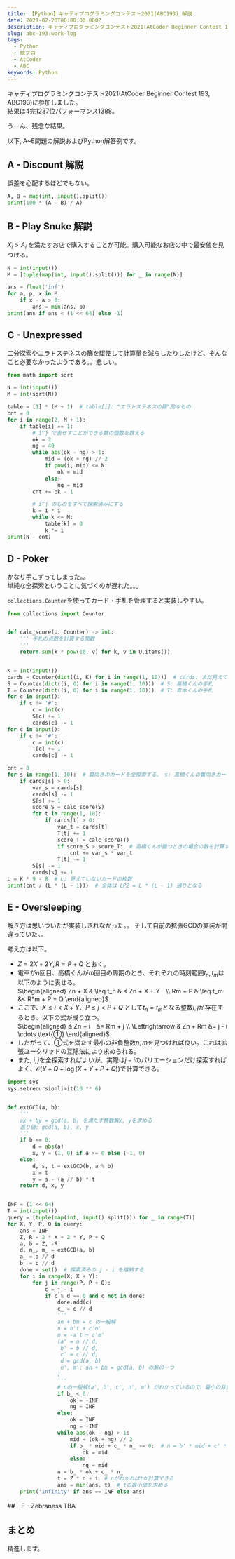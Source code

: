 ```yaml
---
title: 【Python】キャディプログラミングコンテスト2021(ABC193) 解説
date: 2021-02-20T00:00:00.000Z
description: キャディプログラミングコンテスト2021(AtCoder Beginner Contest 193, ABC193)に参加しました。結果は4完1237位パフォーマンス1388. A~E問題の解説およびPython解答例を掲載します。
slug: abc-193-work-log
tags: 
  - Python
  - 競プロ
  - AtCoder
  - ABC
keywords: Python
---
```


キャディプログラミングコンテスト2021(AtCoder Beginner Contest 193, ABC193)に参加しました。  
結果は$4$完$1237$位パフォーマンス$1388$。  

うーん、残念な結果。

以下, A~E問題の解説およびPython解答例です。



<adsense></adsense>



## A - Discount 解説
誤差を心配するほどでもない。

```python
A, B = map(int, input().split())
print(100 * (A - B) / A)
```

## B - Play Snuke 解説
$X_i > A_i$ を満たすお店で購入することが可能。購入可能なお店の中で最安値を見つける。

```python
N = int(input())
M = [tuple(map(int, input().split())) for _ in range(N)]

ans = float('inf')
for a, p, x in M:
    if x - a > 0:
        ans = min(ans, p)
print(ans if ans < (1 << 64) else -1)
```

<adsense></adsense>

## C - Unexpressed
二分探索やエラトステネスの篩を駆使して計算量を減らしたりしたけど、そんなこと必要なかったようである。。悲しい。

```python
from math import sqrt

N = int(input())
M = int(sqrt(N))

table = [1] * (M + 1)  # table[i]: "エラトステネスの篩"的なもの
cnt = 0
for i in range(2, M + 1):
    if table[i] == 1:
        # i^j で表せすことができる数の個数を数える
        ok = 2
        ng = 40
        while abs(ok - ng) > 1:
            mid = (ok + ng) // 2
            if pow(i, mid) <= N:
                ok = mid
            else:
                ng = mid
        cnt += ok - 1

        # i^j のものをすべて探索済みにする
        k = i * i
        while k <= M:
            table[k] = 0
            k *= i
print(N - cnt)
```

## D - Poker
かなり手こずってしまった。。  
単純な全探索ということに気づくのが遅れた。。。

`collections.Counter`を使ってカード・手札を管理すると実装しやすい。

```python
from collections import Counter


def calc_score(U: Counter) -> int:
    ''' 手札の点数を計算する関数
    '''
    return sum(k * pow(10, v) for k, v in U.items())


K = int(input())
cards = Counter(dict((i, K) for i in range(1, 10)))  # cards: まだ見えていないカード
S = Counter(dict((i, 0) for i in range(1, 10)))  # S: 高橋くんの手札
T = Counter(dict((i, 0) for i in range(1, 10)))  # T: 青木くんの手札
for c in input():
    if c != '#':
        c = int(c)
        S[c] += 1
        cards[c] -= 1
for c in input():
    if c != '#':
        c = int(c)
        T[c] += 1
        cards[c] -= 1

cnt = 0
for s in range(1, 10):  # 裏向きのカードを全探索する。 s: 高橋くんの裏向きカード, t: 青木くんの裏向きカード
    if cards[s] > 0:
        var_s = cards[s]
        cards[s] -= 1
        S[s] += 1
        score_S = calc_score(S)
        for t in range(1, 10):
            if cards[t] > 0:
                var_t = cards[t]
                T[t] += 1
                score_T = calc_score(T)
                if score_S > score_T:  # 高橋くんが勝つときの場合の数を計算する
                    cnt += var_s * var_t
                T[t] -= 1
        S[s] -= 1
        cards[s] += 1
L = K * 9 - 8  # L: 見えていないカードの枚数
print(cnt / (L * (L - 1)))  # 全体は LP2 = L * (L - 1) 通りとなる


```

<adsense></adsense>

## E - Oversleeping
解き方は思いついたが実装しきれなかった。。 
そして自前の拡張GCDの実装が間違っていた。。

考え方は以下。

- $Z = 2X + 2Y, R = P + Q$ とおく。  
- 電車が$n$回目、高橋くんが$m$回目の周期のとき、それぞれの時刻範囲$t_n, t_m$は以下のように表せる。  
$\begin{aligned} Zn + X & \leq t_n & < Zn + X + Y　\\ Rm + P & \leq t_m &< R*m + P + Q \end{aligned}$
- ここで、$X \leq i < X + Y$、$P \leq j < P + Q$ として$t_n = t_m$となる整数$i, j$が存在するとき、以下の式が成り立つ。  
$\begin{aligned} & Zn + i　&= Rm + j \\ \Leftrightarrow & Zn + Rm &= j - i  \cdots \text{①} \end{aligned}$
- したがって、①式を満たす最小の非負整数$n, m$を見つければ良い。これは拡張ユークリッドの互除法により求められる。
- また, $i, j$を全探索すればよいが、実際は$j - i$のバリエーションだけ探索すればよく、$\mathcal{O}(Y + Q + \log(X + Y + P + Q))$で計算できる。  

```python
import sys
sys.setrecursionlimit(10 ** 6)


def extGCD(a, b):
    '''
    ax + by = gcd(a, b) を満たす整数解x, yを求める
    返り値: gcd(a, b), x, y
    '''
    if b == 0:
        d = abs(a)
        x, y = (1, 0) if a >= 0 else (-1, 0)
    else:
        d, s, t = extGCD(b, a % b)
        x = t
        y = s - (a // b) * t
    return d, x, y


INF = (1 << 64)
T = int(input())
query = [tuple(map(int, input().split())) for _ in range(T)]
for X, Y, P, Q in query:
    ans = INF
    Z, R = 2 * X + 2 * Y, P + Q
    a, b = Z, -R
    d, n_, m_ = extGCD(a, b)
    a_ = a // d
    b_ = b // d
    done = set()  # 探索済みの j - i を格納する
    for i in range(X, X + Y):
        for j in range(P, P + Q):
            c = j - i
            if c % d == 0 and c not in done:
                done.add(c)
                c_ = c // d
                '''
                an + bm = c の一般解
                n = b't + c'n'
                m = -a't + c'm'
                (a' = a // d,
                 b' = b // d,
                 c' = c // d,
                 d = gcd(a, b)
                 n', m': an + bm = gcd(a, b) の解の一つ
                )
                '''
                # nの一般解(a', b', c', n', m') がわかっているので、最小の非負整数nを二分探索により探す
                if b_ < 0:
                    ok = -INF
                    ng = INF
                else:
                    ok = INF
                    ng = -INF
                while abs(ok - ng) > 1:
                    mid = (ok + ng) // 2
                    if b_ * mid + c_ * n_ >= 0:  # n = b' * mid + c' * n'
                        ok = mid
                    else:
                        ng = mid
                n = b_ * ok + c_ * n_
                t = Z * n + i  # nがわかればtが計算できる
                ans = min(ans, t)  # tの最小値を求める
    print('infinity' if ans == INF else ans)
```

<adsense></adsense>

##　F - Zebraness
TBA

## まとめ
精進します。